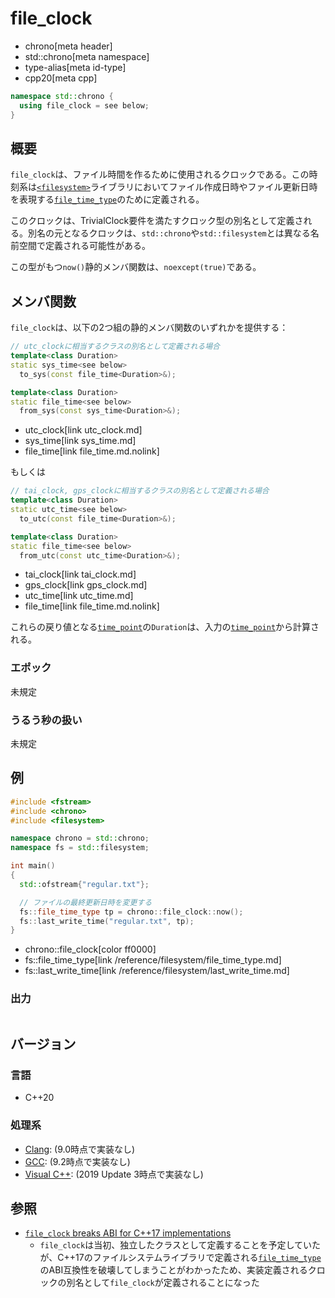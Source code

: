 # file_clock
* chrono[meta header]
* std::chrono[meta namespace]
* type-alias[meta id-type]
* cpp20[meta cpp]

```cpp
namespace std::chrono {
  using file_clock = see below;
}
```

## 概要
`file_clock`は、ファイル時間を作るために使用されるクロックである。この時刻系は[`<filesystem>`](/reference/filesystem.md)ライブラリにおいてファイル作成日時やファイル更新日時を表現する[`file_time_type`](/reference/filesystem/file_time_type.md)のために定義される。

このクロックは、TrivialClock要件を満たすクロック型の別名として定義される。別名の元となるクロックは、`std::chrono`や`std::filesystem`とは異なる名前空間で定義される可能性がある。

この型がもつ`now()`静的メンバ関数は、`noexcept(true)`である。


## メンバ関数
`file_clock`は、以下の2つ組の静的メンバ関数のいずれかを提供する：

```cpp
// utc_clockに相当するクラスの別名として定義される場合
template<class Duration>
static sys_time<see below>
  to_sys(const file_time<Duration>&);

template<class Duration>
static file_time<see below>
  from_sys(const sys_time<Duration>&);
```
* utc_clock[link utc_clock.md]
* sys_time[link sys_time.md]
* file_time[link file_time.md.nolink]

もしくは

```cpp
// tai_clock, gps_clockに相当するクラスの別名として定義される場合
template<class Duration>
static utc_time<see below>
  to_utc(const file_time<Duration>&);

template<class Duration>
static file_time<see below>
  from_utc(const utc_time<Duration>&);
```
* tai_clock[link tai_clock.md]
* gps_clock[link gps_clock.md]
* utc_time[link utc_time.md]
* file_time[link file_time.md.nolink]

これらの戻り値となる[`time_point`](time_point.md)の`Duration`は、入力の[`time_point`](time_point.md)から計算される。


### エポック
未規定


### うるう秒の扱い
未規定


## 例
```cpp example
#include <fstream>
#include <chrono>
#include <filesystem>

namespace chrono = std::chrono;
namespace fs = std::filesystem;

int main()
{
  std::ofstream{"regular.txt"};

  // ファイルの最終更新日時を変更する
  fs::file_time_type tp = chrono::file_clock::now();
  fs::last_write_time("regular.txt", tp);
}
```
* chrono::file_clock[color ff0000]
* fs::file_time_type[link /reference/filesystem/file_time_type.md]
* fs::last_write_time[link /reference/filesystem/last_write_time.md]

### 出力
```
```

## バージョン
### 言語
- C++20

### 処理系
- [Clang](/implementation.md#clang): (9.0時点で実装なし)
- [GCC](/implementation.md#gcc): (9.2時点で実装なし)
- [Visual C++](/implementation.md#visual_cpp): (2019 Update 3時点で実装なし)


## 参照
- [`file_clock` breaks ABI for C++17 implementations](https://wg21.cmeerw.net/lwg/issue3145)
    - `file_clock`は当初、独立したクラスとして定義することを予定していたが、C++17のファイルシステムライブラリで定義される[`file_time_type`](/reference/filesystem/file_time_type.md)のABI互換性を破壊してしまうことがわかったため、実装定義されるクロックの別名として`file_clock`が定義されることになった

